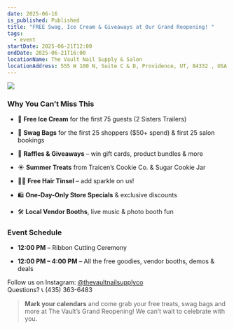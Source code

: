 ```yaml
---
date: 2025-06-16
is_published: Published
title: "FREE Swag, Ice Cream & Giveaways at Our Grand Reopening! "
tags:
  - event
startDate: 2025-06-21T12:00
endDate: 2025-06-21T16:00
locationName: The Vault Nail Supply & Salon
locationAddress: 555 W 100 N, Suite C & D, Providence, UT, 84332 , USA
---
```

![](/media/Screenshot%202025-06-16%20at%202.36.38%E2%80%AFPM.png)

### Why You Can’t Miss This

*   🍦 **Free Ice Cream** for the first 75 guests (2 Sisters Trailers)
    
*   🎁 **Swag Bags** for the first 25 shoppers ($50+ spend) & first 25 salon bookings
    
*   🎉 **Raffles & Giveaways** – win gift cards, product bundles & more
    
*   ☀️ **Summer Treats** from Traicen’s Cookie Co. & Sugar Cookie Jar
    
*   💇‍♀️ **Free Hair Tinsel** – add sparkle on us!
    
*   🛍️ **One-Day-Only Store Specials** & exclusive discounts
    
*   🛠 **Local Vendor Booths**, live music & photo booth fun
    

### Event Schedule

*   **12:00 PM** – Ribbon Cutting Ceremony
    
*   **12:00 PM – 4:00 PM** – All the free goodies, vendor booths, demos & deals
    

Follow us on Instagram: [@thevaultnailsupplyco](https://instagram.com/thevaultnailsupplyco)  
Questions? 📞 (435) 363-6483

> **Mark your calendars** and come grab your free treats, swag bags and more at The Vault’s Grand Reopening! We can’t wait to celebrate with you.